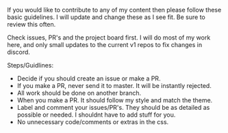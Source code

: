 If you would like to contribute to any of my content then please follow these basic guidelines. 
I will update and change these as I see fit. Be sure to review this often.



Check issues, PR's and the project board first. 
I will do most of my work here, and only small updates to the current v1 repos to fix changes in discord.


Steps/Guidlines: 
* Decide if you should create an issue or make a PR.
* If you make a PR, never send it to master. It will be instantly rejected.
* All work should be done on another branch.
* When you make a PR. It should follow my style and match the theme.
* Label and comment your issues/PR's. They should be as detailed as possible or needed. I shouldnt have to add stuff for you. 
* No unnecessary code/comments or extras in the css.
